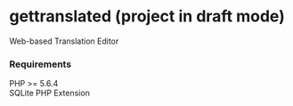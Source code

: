 # gettranslated (project in draft mode)
Web-based Translation Editor

### Requirements
PHP >= 5.6.4   
SQLite PHP Extension
